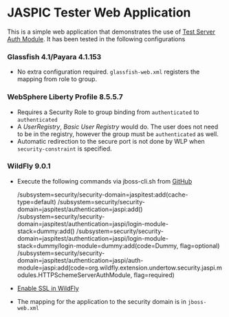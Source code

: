 JASPIC Tester Web Application
=============================

This is a simple web application that demonstrates the use of 
[Test Server Auth Module][1].  It has been tested in the following
configurations

### Glassfish 4.1/Payara 4.1.153

* No extra configuration required.  `glassfish-web.xml` registers 
  the mapping from role to group.

### WebSphere Liberty Profile 8.5.5.7

* Requires a Security Role to group binding from `authenticated` to 
  `authenticated`
* A *UserRegistry*, *Basic User Registry* would do.  The user does not need
  to be in the registry, however the group must be `authenticated` as well.
* Automatic redirection to the secure port is not done by WLP when
  `security-constraint` is specified.

### WildFly 9.0.1
* Execute the following commands via jboss-cli.sh from [GitHub][3]

    /subsystem=security/security-domain=jaspitest:add(cache-type=default)
    /subsystem=security/security-domain=jaspitest/authentication=jaspi:add()
    /subsystem=security/security-domain=jaspitest/authentication=jaspi/login-module-stack=dummy:add()
    /subsystem=security/security-domain=jaspitest/authentication=jaspi/login-module-stack=dummy/login-module=dummy:add(code=Dummy, flag=optional)
    /subsystem=security/security-domain=jaspitest/authentication=jaspi/auth-module=jaspi:add(code=org.wildfly.extension.undertow.security.jaspi.modules.HTTPSchemeServerAuthModule, flag=required)

* [Enable SSL in WildFly][2]
* The mapping for the application to the security domain is in `jboss-web.xml`

[1]: http://site.trajano.net/jaspic-tester/test-server-auth-module/
[2]: http://www.trajano.net/2015/08/set-up-ssl-with-wildfly/
[3]: https://github.com/javaee-samples/javaee7-samples/issues/243#issuecomment-127684544
